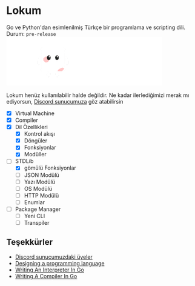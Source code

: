 
# Lokum

Go ve Python'dan esimlenilmiş Türkçe bir programlama ve scripting dili. Durum: `pre-release`
![](https://raw.githubusercontent.com/onrirr/lokum/main/lokum.png)

Lokum henüz kullanılabilir halde değildir. Ne kadar ilerlediğimizi merak mı ediyorsun, [Discord sunucumuza](https://discord.gg/YfHzWqgkm3) göz atabilirsin

- [x]   Virtual Machine
- [x]   Compiler
- [x]   Dil Özellikleri
    - [x]   Kontrol akışı
    - [x]   Döngüler
    - [x]   Fonksiyonlar
    - [x]   Modüller
- [ ]   STDLib
    - [x]   gömülü Fonksiyonlar
    - [ ]   JSON Modülü
    - [ ]   Yazı Modülü
    - [ ]   OS Modülü
    - [ ]   HTTP Modülü
    - [ ]   Enumlar
- [ ]   Package Manager
    - [ ]   Yeni CLI
    - [ ]   Transpiler
## Teşekkürler

 - [Discord sunucumuzdaki üyeler](https://discord.gg/YfHzWqgkm3)
 - [Designing a programming language](http://ducklang.org/designing-a-programming-language-i)
 - [Writing An Interpreter In Go](https://interpreterbook.com/)
 - [Writing A Compiler In Go](https://compilerbook.com)


